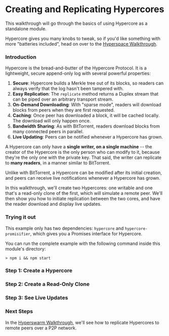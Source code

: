 # Creating and Replicating Hypercores

This walkthrough will go through the basics of using Hypercore as a standalone module. 

Hypercore gives you many knobs to tweak, so if you'd like something with more "batteries included", head on over to the [Hyperspace Walkthrough](/hyperspace).

### Introduction

Hypercore is the bread-and-butter of the Hypercore Protocol. It is a lightweight, secure append-only log with several powerful properties:
1. __Secure__: Hypercore builds a Merkle tree out of its blocks, so readers can always verify that the log hasn't been tampered with. 
2. __Easy Replication__: The `replicate` method returns a Duplex stream that can be piped over an arbitrary transport stream.
3. __On-Demand Downloading__: With "sparse mode", readers will download blocks from peers when they are first requested. 
4. __Caching__: Once peer has downloaded a block, it will be cached locally. The download will only happen once.
5. __Bandwidth Sharing__: As with BitTorrent, readers download blocks from many connected peers in parallel.
6. __Live Updating__: Peers can be notified whenever a Hypercore has grown.

A Hypercore can only have a __single writer, on a single machine__ -- the creator of the Hypercore is the only person who can modify to it, because they're the only one with the private key. That said, the writer can replicate to __many readers__, in a manner similar to BitTorrent.

Unlike with BitTorrent, a Hypercore can be modified after its initial creation, and peers can receive live notifications whenever a Hypercore has grown.

In this walkthrough, we'll create two Hypercores: one writable and one that's a read-only clone of the first, which will simulate a remote peer. We'll then show you how to initiate replication between the two cores, and have the reader download and display live updates.

### Trying it out

This example only has two dependencies: `hypercore` and `hypercore-promisifier`, which gives you a Promises interface for Hypercore.

You can run the complete example with the following command inside this module's directory:
```
> npm i && npm start
```

### Step 1: Create a Hypercore

### Step 2: Create a Read-Only Clone

### Step 3: See Live Updates

### Next Steps

In the [Hyperswarm Walkthrough](/hyperswarm), we'll see how to replicate Hypercores to remote peers over a P2P network.
